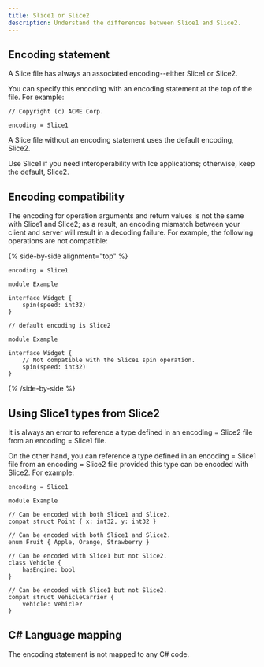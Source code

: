 ```yaml
---
title: Slice1 or Slice2
description: Understand the differences between Slice1 and Slice2.
---
```


## Encoding statement

A Slice file has always an associated encoding--either Slice1 or Slice2.

You can specify this encoding with an encoding statement at the top of the file. For example:
```slice
// Copyright (c) ACME Corp.

encoding = Slice1
```

A Slice file without an encoding statement uses the default encoding, Slice2.

Use Slice1 if you need interoperability with Ice applications; otherwise, keep the default, Slice2.

## Encoding compatibility

The encoding for operation arguments and return values is not the same with Slice1 and Slice2; as a result, an encoding
mismatch between your client and server will result in a decoding failure. For example, the following operations are not
compatible:

{% side-by-side alignment="top" %}
```slice
encoding = Slice1

module Example

interface Widget {
    spin(speed: int32)
}
```

```slice
// default encoding is Slice2

module Example

interface Widget {
    // Not compatible with the Slice1 spin operation.
    spin(speed: int32)
}
```
{% /side-by-side %}

## Using Slice1 types from Slice2

It is always an error to reference a type defined in an encoding = Slice2 file from an encoding = Slice1 file.

On the other hand, you can reference a type defined in an encoding = Slice1 file from an encoding = Slice2 file provided
this type can be encoded with Slice2. For example:

```slice
encoding = Slice1

module Example

// Can be encoded with both Slice1 and Slice2.
compat struct Point { x: int32, y: int32 }

// Can be encoded with both Slice1 and Slice2.
enum Fruit { Apple, Orange, Strawberry }

// Can be encoded with Slice1 but not Slice2.
class Vehicle {
    hasEngine: bool
}

// Can be encoded with Slice1 but not Slice2.
compat struct VehicleCarrier {
    vehicle: Vehicle?
}
```

## C# Language mapping

The encoding statement is not mapped to any C# code.
